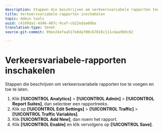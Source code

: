 ```yaml
---
description: Stappen die beschrijven om verkeersvariabele rapporten toe te voegen en toe te laten.
title: Verkeersvariabele-rapporten inschakelen
topic: Admin tools
uuid: c4109da1-4d46-407c-9ca7-cb22edaa68ba
translation-type: tm+mt
source-git-commit: 99ee24efaa517e8da700c67818c111c4aa90dc02

---
```



# Verkeersvariabele-rapporten inschakelen

Stappen die beschrijven om verkeersvariabele rapporten toe te voegen en toe te laten.

1. Klik **[!UICONTROL Analytics]** > **[!UICONTROL Admin]** > **[!UICONTROL Report Suites]**, dan selecteer een rapportreeks.
1. Klik op **[!UICONTROL Edit Settings]** > **[!UICONTROL Traffic]** > **[!UICONTROL Traffic Variables]**.
1. Klik **[!UICONTROL Add New]**, dan noem het rapport.
1. Klik **[!UICONTROL Enable]** en klik vervolgens op **[!UICONTROL Save]**.
